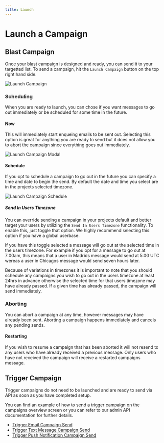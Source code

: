 ```yaml
---
title: Launch
---
```


# Launch a Campaign

## Blast Campaign
Once your blast campaign is designed and ready, you can send it to your targetted list. To send a campaign, hit the `Launch Campaign` button on the top right hand side. 

![Launch Campaign](/img/campaigns_launch.png "Campaigns Launch")

### Scheduling
When you are ready to launch, you can chose if you want messages to go out immediately or be scheduled for some time in the future.

#### Now
This will immediately start enqueing emails to be sent out. Selecting this option is great for anything you are ready to send but it does not allow you to abort the campaign since everything goes out immediately.

![Launch Campaign Modal](/img/campaigns_launch_modal.png)

#### Schedule
If you opt to schedule a campaign to go out in the future you can specify a time and date to begin the send. By default the date and time you select are in the projects selected timezone.

![Launch Campaign Schedule](/img/campaigns_launch_schedule.png)

##### Send In Users Timezone
You can override sending a campaign in your projects default and better target your users by utilizing the `Send In Users Timezone` functionality. To enable this, just toggle that option. We highly recommend selecting this option if you have a global userbase.

If you have this toggle selected a message will go out at the selected time in the users timezone. For example if you opt for a message to go out at 7:00am, this means that a user in Madrids message would send at 5:00 UTC wereas a user in Chicagos message would send seven hours later.

Because of variations in timezones it is important to note that you should schedule any campaigns you wish to go out in the users timezone at least 24hrs in advance otherwise the selected time for that users timezone may have already passed. If a given time has already passed, the campaign will send immediately.

### Aborting
You can abort a campaign at any time, however messages may have already been sent. Aborting a campaign happens immediately and cancels any pending sends. 

#### Restarting
If you wish to resume a campaign that has been aborted it will not resend to any users who have already received a previous message. Only users who have not received the campaign will receive a restarted campaigns message.

## Trigger Campaign
Trigger campaigns do not need to be launched and are ready to send via API as soon as you have completed setup.

You can find an example of how to send a trigger campaign on the campaigns overview screen or you can refer to our admin API documentation for further details.

- [Trigger Email Campaign Send](/api/admin#sending-email)
- [Trigger Text Message Campaign Send](/api/admin#sending-text)
- [Trigger Push Notification Campaign Send](/api/admin#sending-push)
